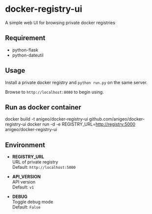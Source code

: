 docker-registry-ui
==================

A simple web UI for browsing private docker registries

## Requirement

* python-flask
* python-dateutil

## Usage

Install a private docker registry and ```python run.py``` on the same server.

Browse to ```http://localhost:8080``` to begin using.

## Run as docker container
docker build -t anigeo/docker-registry-ui github.com/anigeo/docker-registry-ui
docker run -d -e REGISTRY_URL=<http://registry:5000> anigeo/docker-registry-ui

## Environment

* **REGISTRY_URL**
<br/>URL of private registry
<br/>Default: ```http://localhost:5000```

* **API_VERSION**
<br/>API version
<br/>Default: ```v1```

* **DEBUG**
<br/>Toggle debug mode
<br/>Default: ```False```
